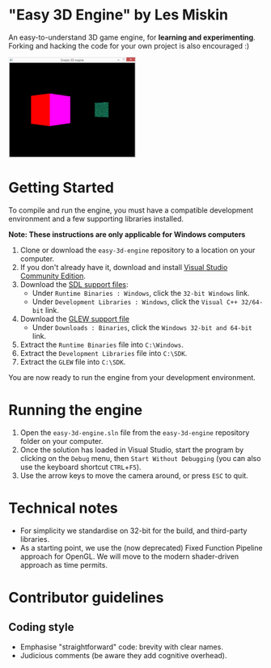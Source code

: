 # "Easy 3D Engine" by Les Miskin
An easy-to-understand 3D game engine, for **learning and experimenting**. Forking and hacking the code for your own project is also encouraged :)

<img src="docs/screenshot.png" width="50%">

# Getting Started
To compile and run the engine, you must have a compatible development environment and a few supporting libraries installed.

**Note: These instructions are only applicable for Windows computers**

1. Clone or download the `easy-3d-engine` repository to a location on your computer.
2. If you don't already have it, download and install [Visual Studio Community Edition](https://visualstudio.microsoft.com).
3. Download the [SDL support files](https://www.libsdl.org/download-2.0.php):
    - Under `Runtime Binaries : Windows`, click the `32-bit Windows` link.
    - Under `Development Libraries : Windows`, click the `Visual C++ 32/64-bit` link.
4. Download the [GLEW support file](http://glew.sourceforge.net/)
    - Under `Downloads : Binaries`, click the `Windows 32-bit and 64-bit` link.
5. Extract the `Runtime Binaries` file into `C:\Windows`.
6. Extract the `Development Libraries` file into `C:\SDK`.
7. Extract the `GLEW` file into `C:\SDK`.

You are now ready to run the engine from your development environment.

# Running the engine
1. Open the `easy-3d-engine.sln` file from the `easy-3d-engine` repository folder on your computer.
2. Once the solution has loaded in Visual Studio, start the program by clicking on the `Debug` menu, then `Start Without Debugging` (you can also use the keyboard shortcut `CTRL`+`F5`).
3. Use the arrow keys to move the camera around, or press `ESC` to quit.

# Technical notes
* For simplicity we standardise on 32-bit for the build, and third-party libraries.
* As a starting point, we use the (now deprecated) Fixed Function Pipeline approach for OpenGL. We will move to the modern shader-driven approach as time permits.

# Contributor guidelines

## Coding style
* Emphasise "straightforward" code: brevity with clear names.
* Judicious comments (be aware they add cognitive overhead).
